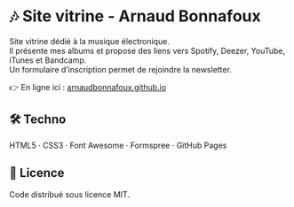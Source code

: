 # 🎶 Site vitrine - Arnaud Bonnafoux

Site vitrine dédié à la musique électronique.  
Il présente mes albums et propose des liens vers Spotify, Deezer, YouTube, iTunes et Bandcamp.  
Un formulaire d’inscription permet de rejoindre la newsletter.  

👉 En ligne ici : [arnaudbonnafoux.github.io](https://arnaudbonnafoux.github.io/)

## 🛠️ Techno
HTML5 · CSS3 · Font Awesome · Formspree · GitHub Pages

## 📜 Licence
Code distribué sous licence MIT.
